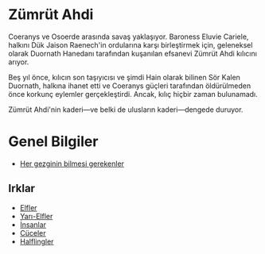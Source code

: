 # Zümrüt Ahdi

Coeranys ve Osoerde arasında savaş yaklaşıyor. Baroness Eluvie Cariele, halkını Dük Jaison Raenech'in ordularına karşı birleştirmek için, geleneksel olarak Duornath Hanedanı tarafından kuşanılan efsanevi Zümrüt Ahdi kılıcını arıyor.

Beş yıl önce, kılıcın son taşıyıcısı ve şimdi Hain olarak bilinen Sör Kalen Duornath, halkına ihanet etti ve Coeranys güçleri tarafından öldürülmeden önce korkunç eylemler gerçekleştirdi. Ancak, kılıç hiçbir zaman bulunamadı.

Zümrüt Ahdi'nin kaderi—ve belki de ulusların kaderi—dengede duruyor.

# Genel Bilgiler
- [Her gezginin bilmesi gerekenler](tr/Region/Eastern_Marches.md)

## Irklar
- [Elfler](tr/Races/Cerilian_Elf.md)
- [Yarı-Elfler](tr/Races/Half-Elf.md)
- [İnsanlar](tr/Races/Human.md)
- [Cüceler](tr/Races/Dwarf.md)
- [Halflingler](tr/Races/Halfling.md)
